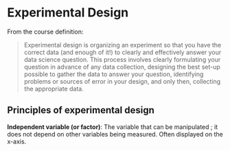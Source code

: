 
# Experimental Design

From the course definition:
> Experimental design is organizing an experiment so that you have the correct data (and enough of it!) to clearly and effectively answer your data science question. This process involves clearly formulating your question in advance of any data collection, designing the best set-up possible to gather the data to answer your question, identifying problems or sources of error in your design, and only then, collecting the appropriate data.


## Principles of experimental design

**Independent variable (or factor)**: The variable that can be manipulated ; it does not depend on other variables being measured. Often displayed on the x-axis.
<!--stackedit_data:
eyJoaXN0b3J5IjpbLTEyMDU3NjQzNjYsLTUyODYzNTAwMl19
-->